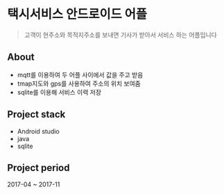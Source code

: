 # 택시서비스 안드로이드 어플
>  고객이 현주소와 목적지주소를 보내면 기사가 받아서 서비스 하는 어플입니다
## About
- mqtt를 이용하여 두 어플 사이에서 값을 주고 받음
- tmap지도와 gps를 사용하여 주소의 위치 보여줌
- sqlite를 이용해 서비스 이력 저장

## Project stack
- Android studio
- java
- sqlite
## Project period
2017-04 ~ 2017-11
